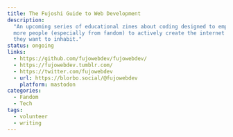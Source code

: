 ```yaml
---
title: The Fujoshi Guide to Web Development
description:
  "An upcoming series of educational zines about coding designed to empower
  more people (especially from fandom) to actively create the internet
  they want to inhabit."
status: ongoing
links:
  - https://github.com/fujowebdev/fujowebdev/
  - https://fujowebdev.tumblr.com/
  - https://twitter.com/fujowebdev
  - url: https://blorbo.social/@fujowebdev
    platform: mastodon
categories:
  - Fandom
  - Tech
tags:
  - volunteer
  - writing
---
```

